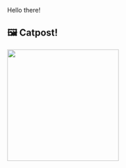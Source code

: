 Hello there!



## 🖼️ Catpost!

<sub>
    <img src="https://cdn2.thecatapi.com/images/cho.jpg" height="256">
</sub>

